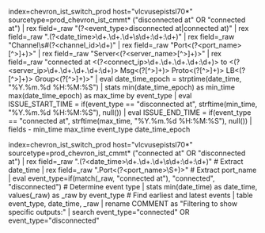 index=chevron_ist_switch_prod host="vlcvusepistsl70*" sourcetype=prod_chevron_ist_cmmt* ("disconnected at" OR "connected at")
| rex field=_raw "(?<event_type>disconnected at|connected at)" 
| rex field=_raw ".(?<date_time>\d+\.\d+\.\d+\s\d+:\d+:\d+)"
| rex field=_raw "Channel\s#(?<channel_id>\d+)" 
| rex field=_raw "Port\<(?<port_name>[^>]+)\>" 
| rex field=_raw "Server\<(?<server_name>[^>]+)\>"
| rex field=_raw "connected at \<(?<connect_ip>\d+\.\d+\.\d+\.\d+:\d+)\> to \<(?<server_ip>\d+\.\d+\.\d+\.\d+:\d+)\> Msg\<(?<message>[^>]+)\> Proto\<(?<protocol>[^>]+)\> LB\<(?<lb>[^>]+)\> Group\<(?<group>[^>]+)\>"
| eval date_time_epoch = strptime(date_time, "%Y.%m.%d %H:%M:%S")
| stats min(date_time_epoch) as min_time max(date_time_epoch) as max_time by event_type
| eval ISSUE_START_TIME = if(event_type == "disconnected at", strftime(min_time, "%Y.%m.%d %H:%M:%S"), null())
| eval ISSUE_END_TIME = if(event_type == "connected at", strftime(max_time, "%Y.%m.%d %H:%M:%S"), null())
| fields - min_time max_time event_type date_time_epoch


index=chevron_ist_switch_prod host="vlcvusepistsl70*" sourcetype=prod_chevron_ist_cmmt* ("connected at" OR "disconnected at")
| rex field=_raw ".(?<date_time>\d+\.\d+\.\d+\s\d+:\d+:\d+)"  # Extract date_time
| rex field=_raw ".Port<(?<port_name>\S+)>"  # Extract port_name
| eval event_type=if(match(_raw, "connected at"), "connected", "disconnected")  # Determine event type
| stats min(date_time) as date_time, values(_raw) as _raw by event_type  # Find earliest and latest events
| table event_type, date_time, _raw
| rename COMMENT as "Filtering to show specific outputs:"
| search event_type="connected" OR event_type="disconnected"
